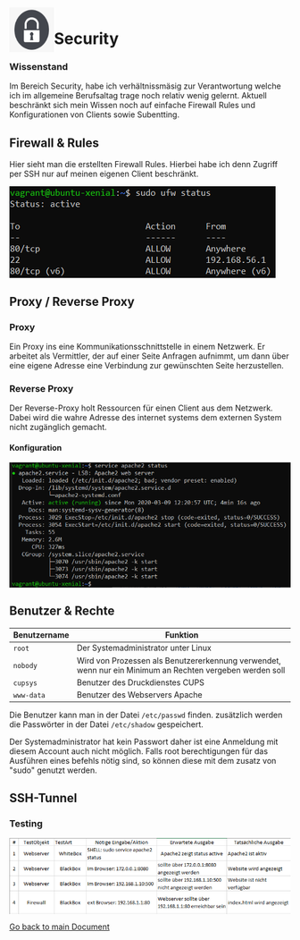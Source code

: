 <img align="left" width="80" height="80" src="./img/../../img/sec-logo.png" alt="Security">

# Security

### Wissenstand
Im Bereich Security, habe ich verhältnissmäsig zur Verantwortung welche ich im allgemeine Berufsaltag trage noch relativ wenig gelernt. Aktuell beschränkt sich mein Wissen noch auf einfache Firewall Rules und Konfigurationen von Clients sowie Subentting.

## Firewall & Rules
Hier sieht man die erstellten Firewall Rules. Hierbei habe ich denn Zugriff per SSH nur auf meinen eigenen Client beschränkt.


<img align="center" width="" height="" src="./img/../../img/ufw_rules.PNG" alt="Firewall Rules">

## Proxy / Reverse Proxy

### Proxy
Ein Proxy ins eine Kommunikationsschnittstelle in einem Netzwerk. Er arbeitet als Vermittler, der auf einer Seite Anfragen aufnimmt, um dann über eine eigene Adresse eine Verbindung zur gewünschten Seite herzustellen.

### Reverse Proxy
Der Reverse-Proxy holt Ressourcen für einen Client aus dem Netzwerk. Dabei wird die wahre Adresse des internet systems dem externen System nicht zugänglich gemacht.

#### Konfiguration 
<img align="center" width="" height="" src="./img/../../img/apache2_status.PNG" alt="apache2_status">

## Benutzer & Rechte

| Benutzername  | Funktion                                             |
| ------------- | ---------------------------------------------------- | 
| `root`        | Der Systemadministrator unter Linux                  |
| `nobody`      | Wird von Prozessen als Benutzererkennung verwendet, wenn nur ein Minimum an Rechten vergeben werden soll  |
| `cupsys`      | Benutzer des Druckdienstes CUPS                      |
| `www-data`    | Benutzer des Webservers Apache                       |

Die Benutzer kann man in der Datei `/etc/passwd` finden. zusätzlich werden die Passwörter in der Datei `/etc/shadow` gespeichert.

Der Systemadministrator hat kein Passwort daher ist eine Anmeldung mit diesem Account auch nicht möglich. Falls root berechtigungen für das Ausführen eines befehls nötig sind, so können diese mit dem zusatz von "sudo" genutzt werden.

## SSH-Tunnel

### Testing
<img align="center" width="" height="" src="./img/../../img/testprotokoll.PNG" alt="Testprotokol">

[Go back to main Document](https://github.com/Daddey69/Modul_300/blob/master/README.md)
